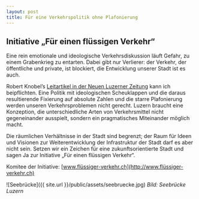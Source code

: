 ```yaml
---
layout: post
title: Für eine Verkehrspolitik ohne Plafonierung
---
```


## Initiative „Für einen flüssigen Verkehr“
Eine rein emotionale und ideologische Verkehrsdiskussion läuft Gefahr, zu einem Grabenkrieg zu entarten. Dabei gibt nur Verlierer: der Verkehr, der öffentliche und private, ist blockiert, die Entwicklung unserer Stadt ist es auch.

Robert Knobel’s [Leitartikel in der Neuen Luzerner Zeitung](https://www.luzernerzeitung.ch/importe/fupep/neue_lz/lz_stadtluzern/Ideologische-Kaempfe-sind-das-Letzte-was-Luzern-braucht;art128775,623558) kann ich beipflichten. Eine Politik mit ideologischen Scheuklappen und die daraus resultierende Fixierung auf absolute Zahlen und die starre Plafonierung werden unseren Verkehrsproblemen nicht gerecht. Luzern braucht eine Konzeption, die unterschiedliche Arten von Verkehrsmittel nicht gegeneinander ausspielt, sondern ein pragmatisches Miteinander möglich macht.

Die räumlichen Verhältnisse in der Stadt sind begrenzt; der Raum für Ideen und Visionen zur Weiterentwicklung der Infrastruktur der Stadt darf es aber nicht sein. Setzen wir ein Zeichen für eine zukunftsorientierte Stadt und sagen Ja zur Initiative „Für einen flüssigen Verkehr“.

Komitee der Initiative: [www.flüssiger-verkehr.ch](http://www.flüssiger-verkehr.ch)

![Seebrücke]({{ site.url }}/public/assets/seebruecke.jpg)
*Bild: Seebrücke Luzern*
